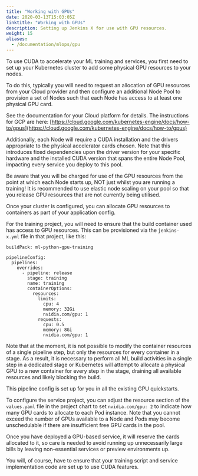 ```yaml
---
title: "Working with GPUs"
date: 2020-03-13T15:03:05Z
linktitle: "Working with GPUs"
description: Setting up Jenkins X for use with GPU resources.
weight: 15
aliases:
  - /documentation/mlops/gpu
---
```


To use CUDA to accelerate your ML training and services, you first need to set up your Kubernetes cluster to add some physical GPU resources to your nodes.

To do this, typically you will need to request an allocation of GPU resources from your Cloud provider and then configure an additional Node Pool to provision a set of Nodes such that each Node has access to at least one physical GPU card.

See the documentation for your Cloud platform for details.
The instructions for GCP are here: [https://cloud.google.com/kubernetes-engine/docs/how-to/gpus](https://cloud.google.com/kubernetes-engine/docs/how-to/gpus)

Additionally, each Node will require a CUDA installation and the drivers appropriate to the physical accelerator cards chosen. Note that this introduces fixed dependencies upon the driver version for your specific hardware and the installed CUDA version that spans the entire Node Pool, impacting every service you deploy to this pool.

Be aware that you will be charged for use of the GPU resources from the point at which each Node starts up, NOT just whilst you are running a training! It is recommended to use elastic node scaling on your pool so that you release GPU resources that are not currently being utilised.

Once your cluster is configured, you can allocate GPU resources to containers as part of your application config.

For the training project, you will need to ensure that the build container used has access to GPU resources. This can be provisioned via the `jenkins-x.yml` file in that project, like this:

```
buildPack: ml-python-gpu-training

pipelineConfig:
  pipelines:
    overrides:
      - pipeline: release
        stage: training
        name: training
        containerOptions:
          resources:
            limits:
              cpu: 4
              memory: 32Gi
              nvidia.com/gpu: 1
            requests:
              cpu: 0.5
              memory: 8Gi
              nvidia.com/gpu: 1
```
Note that at the moment, it is not possible to modify the container resources of a single pipeline step, but only the resources for every container in a stage. As a result, it is necessary to perform all ML build activities in a single step in a dedicated stage or Kubernetes will attempt to allocate a physical GPU to a new container for every step in the stage, draining all available resources and likely blocking the build.

This pipeline config is set up for you in all the existing GPU quickstarts.

To configure the service project, you can adjust the resource section of the `values.yaml` file in the project chart to set `nvidia.com/gpu: 2` to indicate how many GPU cards to allocate to each Pod instance. Note that you cannot exceed the number of GPUs available to a Node and Pods may become unschedulable if there are insufficient free GPU cards in the pool.

Once you have deployed a GPU-based service, it will reserve the cards allocated to it, so care is needed to avoid running up unnecessarily large bills by leaving non-essential services or preview environments up.

You will, of course, have to ensure that your training script and service implementation code are set up to use CUDA features.